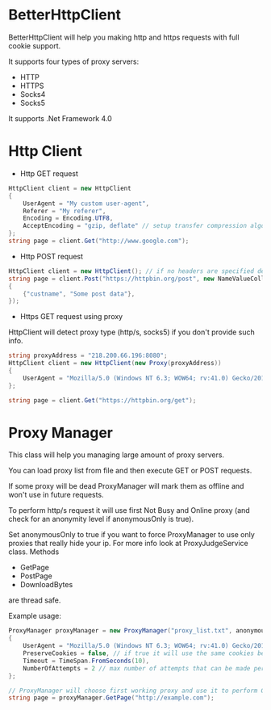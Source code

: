 # BetterHttpClient

BetterHttpClient will help you making http and https requests with full cookie support.

It supports four types of proxy servers:
  - HTTP
  - HTTPS
  - Socks4
  - Socks5

It supports .Net Framework 4.0
# Http Client
- Http GET request
```cs
HttpClient client = new HttpClient
{
    UserAgent = "My custom user-agent",
    Referer = "My referer",
    Encoding = Encoding.UTF8,
    AcceptEncoding = "gzip, deflate" // setup transfer compression algorithm
};
string page = client.Get("http://www.google.com");
```

- Http POST request
```cs
HttpClient client = new HttpClient(); // if no headers are specified defaults will be used
string page = client.Post("https://httpbin.org/post", new NameValueCollection
{
    {"custname", "Some post data"},
});
```

- Https GET request using proxy

HttpClient will detect proxy type (http/s, socks5) if you don't provide such info.
```cs
string proxyAddress = "218.200.66.196:8080";
HttpClient client = new HttpClient(new Proxy(proxyAddress))
{
    UserAgent = "Mozilla/5.0 (Windows NT 6.3; WOW64; rv:41.0) Gecko/20100101 Firefox/41.0"
};

string page = client.Get("https://httpbin.org/get");
```

# Proxy Manager
This class will help you managing large amount of proxy servers.

You can load proxy list from file and then execute GET or POST requests.

If some proxy will be dead ProxyManager will mark them as offline and won't use in future requests.

To perform http/s request it will use first Not Busy and Online proxy (and check for an anonymity level if anonymousOnly is true).

Set anonymousOnly to true if you want to force ProxyManager to use only proxies that really hide your ip. For more info look at ProxyJudgeService class.
Methods
- GetPage
- PostPage
- DownloadBytes

are thread safe.

Example usage:
```cs
ProxyManager proxyManager = new ProxyManager("proxy_list.txt", anonymousOnly: true)
{
    UserAgent = "Mozilla/5.0 (Windows NT 6.3; WOW64; rv:41.0) Gecko/20100101 Firefox/41.0"
    PreserveCookies = false, // if true it will use the same cookies between distinct requests
    Timeout = TimeSpan.FromSeconds(10),
    NumberOfAttempts = 2 // max number of attempts that can be made per one request
};       

// ProxyManager will choose first working proxy and use it to perform GET request
string page = proxyManager.GetPage("http://example.com");
```
